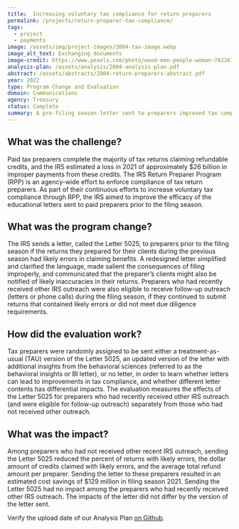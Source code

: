 ```yaml
---
title:  Increasing voluntary tax compliance for return preparers
permalink: /projects/return-preparer-tax-compliance/
tags: 
  - project 
  - payments 
image: /assets/img/project-images/2004-tax-image.webp  
image_alt_text: Exchanging documents
image-credit: https://www.pexels.com/photo/wood-man-people-woman-7821676/
analysis-plan: /assets/analysis/2004-analysis-plan.pdf
abstract: /assets/abstracts/2004-return-preparers-abstract.pdf
year: 2022  
type: Program Change and Evaluation
domain: Communications
agency: Treasury
status: Complete
summary: A pre-filing season letter sent to preparers improved tax compliance
---
```

## What was the challenge?
Paid tax preparers complete the majority of tax returns claiming refundable credits, and the IRS estimated a loss in 2021 of approximately $26 billion in improper payments from these credits. The IRS Return Preparer Program (RPP) is an agency-wide effort to enforce compliance of tax return preparers. As part of their continuous efforts to increase voluntary tax compliance through RPP, the IRS aimed to improve the efficacy of the educational letters sent to paid preparers prior to the filing season.

## What was the program change?
The IRS sends a letter, called the Letter 5025, to preparers prior to the filing season if the returns they prepared for their clients during the previous season had likely errors in claiming benefits. A redesigned letter simplified and clarified the language, made salient the consequences of filing improperly, and communicated that the preparer’s clients might also be notified of likely inaccuracies in their returns. Preparers who had recently received other IRS outreach were also eligible to receive follow-up outreach (letters or phone calls) during the filing season, if they continued to submit returns that contained likely errors or did not meet due diligence requirements. 

## How did the evaluation work?
Tax preparers were randomly assigned to be sent either a treatment-as-usual (TAU) version of the Letter 5025, an updated version of the letter with additional insights from the behavioral sciences (referred to as the behavioral insights or BI letter), or no letter, in order to learn whether letters can lead to improvements in tax compliance, and whether different letter contents has differential impacts.  The evaluation measures the effects of the Letter 5025 for preparers who had recently received other IRS outreach (and were eligible for follow-up outreach) separately from those who had not received other outreach. 

## What was the impact?
Among preparers who had not received other recent IRS outreach, sending the Letter 5025 reduced the percent of returns with likely errors, the dollar amount of credits claimed with likely errors, and the average total refund amount per preparer.  Sending the letter to these preparers resulted in an estimated cost savings of $129 million in filing season 2021. Sending the Letter 5025 had no impact among the preparers who had recently received other IRS outreach. The impacts of the letter did not differ by the version of the letter sent.

Verify the upload date of our Analysis Plan <a href="https://github.com/gsa-oes/office-of-evaluation-sciences/commits/master/assets/analysis/2004-analysis-plan.pdf">on Github</a>. 
